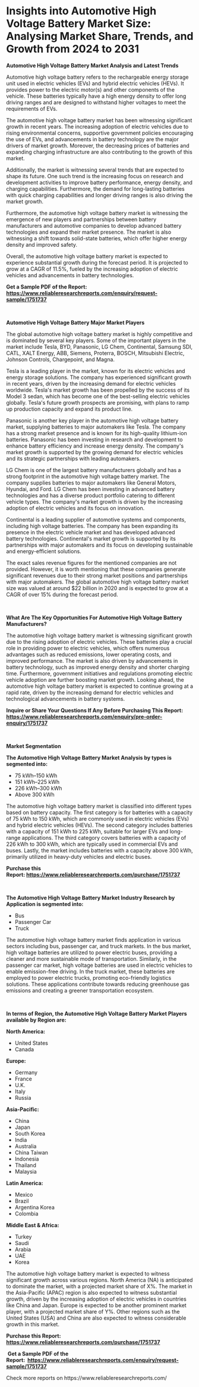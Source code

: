 <p><h1>Insights into Automotive High Voltage Battery Market Size: Analysing Market Share, Trends, and Growth from 2024 to 2031</h1></p><p><strong>Automotive High Voltage Battery Market Analysis and Latest Trends</strong></p>
<p><p>Automotive high voltage battery refers to the rechargeable energy storage unit used in electric vehicles (EVs) and hybrid electric vehicles (HEVs). It provides power to the electric motor(s) and other components of the vehicle. These batteries typically have a high energy density to offer long driving ranges and are designed to withstand higher voltages to meet the requirements of EVs.</p><p>The automotive high voltage battery market has been witnessing significant growth in recent years. The increasing adoption of electric vehicles due to rising environmental concerns, supportive government policies encouraging the use of EVs, and advancements in battery technology are the major drivers of market growth. Moreover, the decreasing prices of batteries and expanding charging infrastructure are also contributing to the growth of this market.</p><p>Additionally, the market is witnessing several trends that are expected to shape its future. One such trend is the increasing focus on research and development activities to improve battery performance, energy density, and charging capabilities. Furthermore, the demand for long-lasting batteries with quick charging capabilities and longer driving ranges is also driving the market growth.</p><p>Furthermore, the automotive high voltage battery market is witnessing the emergence of new players and partnerships between battery manufacturers and automotive companies to develop advanced battery technologies and expand their market presence. The market is also witnessing a shift towards solid-state batteries, which offer higher energy density and improved safety.</p><p>Overall, the automotive high voltage battery market is expected to experience substantial growth during the forecast period. It is projected to grow at a CAGR of 11.5%, fueled by the increasing adoption of electric vehicles and advancements in battery technologies.</p></p>
<p><strong>Get a Sample PDF of the Report:&nbsp; <a href="https://www.reliableresearchreports.com/enquiry/request-sample/1751737">https://www.reliableresearchreports.com/enquiry/request-sample/1751737</a></strong></p>
<p>&nbsp;</p>
<p><strong>Automotive High Voltage Battery Major Market Players</strong></p>
<p><p>The global automotive high voltage battery market is highly competitive and is dominated by several key players. Some of the important players in the market include Tesla, BYD, Panasonic, LG Chem, Continental, Samsung SDI, CATL, XALT Energy, ABB, Siemens, Proterra, BOSCH, Mitsubishi Electric, Johnson Controls, Chargepoint, and Magna.</p><p>Tesla is a leading player in the market, known for its electric vehicles and energy storage solutions. The company has experienced significant growth in recent years, driven by the increasing demand for electric vehicles worldwide. Tesla's market growth has been propelled by the success of its Model 3 sedan, which has become one of the best-selling electric vehicles globally. Tesla's future growth prospects are promising, with plans to ramp up production capacity and expand its product line.</p><p>Panasonic is another key player in the automotive high voltage battery market, supplying batteries to major automakers like Tesla. The company has a strong market presence and is known for its high-quality lithium-ion batteries. Panasonic has been investing in research and development to enhance battery efficiency and increase energy density. The company's market growth is supported by the growing demand for electric vehicles and its strategic partnerships with leading automakers.</p><p>LG Chem is one of the largest battery manufacturers globally and has a strong footprint in the automotive high voltage battery market. The company supplies batteries to major automakers like General Motors, Hyundai, and Ford. LG Chem has been investing in advanced battery technologies and has a diverse product portfolio catering to different vehicle types. The company's market growth is driven by the increasing adoption of electric vehicles and its focus on innovation.</p><p>Continental is a leading supplier of automotive systems and components, including high voltage batteries. The company has been expanding its presence in the electric vehicle market and has developed advanced battery technologies. Continental's market growth is supported by its partnerships with major automakers and its focus on developing sustainable and energy-efficient solutions.</p><p>The exact sales revenue figures for the mentioned companies are not provided. However, it is worth mentioning that these companies generate significant revenues due to their strong market positions and partnerships with major automakers. The global automotive high voltage battery market size was valued at around $22 billion in 2020 and is expected to grow at a CAGR of over 15% during the forecast period.</p></p>
<p>&nbsp;</p>
<p><strong>What Are The Key Opportunities For Automotive High Voltage Battery Manufacturers?</strong></p>
<p><p>The automotive high voltage battery market is witnessing significant growth due to the rising adoption of electric vehicles. These batteries play a crucial role in providing power to electric vehicles, which offers numerous advantages such as reduced emissions, lower operating costs, and improved performance. The market is also driven by advancements in battery technology, such as improved energy density and shorter charging time. Furthermore, government initiatives and regulations promoting electric vehicle adoption are further boosting market growth. Looking ahead, the automotive high voltage battery market is expected to continue growing at a rapid rate, driven by the increasing demand for electric vehicles and technological advancements in battery systems.</p></p>
<p><strong>Inquire or Share Your Questions If Any Before Purchasing This Report: <a href="https://www.reliableresearchreports.com/enquiry/pre-order-enquiry/1751737">https://www.reliableresearchreports.com/enquiry/pre-order-enquiry/1751737</a></strong></p>
<p>&nbsp;</p>
<p><strong>Market Segmentation</strong></p>
<p><strong>The Automotive High Voltage Battery Market Analysis by types is segmented into:</strong></p>
<p><ul><li>75 kWh–150 kWh</li><li>151 kWh–225 kWh</li><li>226 kWh–300 kWh</li><li>Above 300 kWh</li></ul></p>
<p><p>The automotive high voltage battery market is classified into different types based on battery capacity. The first category is for batteries with a capacity of 75 kWh to 150 kWh, which are commonly used in electric vehicles (EVs) and hybrid electric vehicles (HEVs). The second category includes batteries with a capacity of 151 kWh to 225 kWh, suitable for larger EVs and long-range applications. The third category covers batteries with a capacity of 226 kWh to 300 kWh, which are typically used in commercial EVs and buses. Lastly, the market includes batteries with a capacity above 300 kWh, primarily utilized in heavy-duty vehicles and electric buses.</p></p>
<p><strong>Purchase this Report:&nbsp;<a href="https://www.reliableresearchreports.com/purchase/1751737">https://www.reliableresearchreports.com/purchase/1751737</a></strong></p>
<p>&nbsp;</p>
<p><strong>The Automotive High Voltage Battery Market Industry Research by Application is segmented into:</strong></p>
<p><ul><li>Bus</li><li>Passenger Car</li><li>Truck</li></ul></p>
<p><p>The automotive high voltage battery market finds application in various sectors including bus, passenger car, and truck markets. In the bus market, high voltage batteries are utilized to power electric buses, providing a cleaner and more sustainable mode of transportation. Similarly, in the passenger car market, high voltage batteries are used in electric vehicles to enable emission-free driving. In the truck market, these batteries are employed to power electric trucks, promoting eco-friendly logistics solutions. These applications contribute towards reducing greenhouse gas emissions and creating a greener transportation ecosystem.</p></p>
<p>&nbsp;</p>
<p><strong>In terms of Region, the Automotive High Voltage Battery Market Players available by Region are:</strong></p>
<p>
    <p> <strong> North America: </strong>
        <ul>
            <li>United States</li>
            <li>Canada</li>
        </ul>
        </p> 
    <p> <strong> Europe: </strong>
        <ul>
            <li>Germany</li>
            <li>France</li>
            <li>U.K.</li>
            <li>Italy</li>
            <li>Russia</li>
        </ul>
        </p> 
    <p> <strong> Asia-Pacific: </strong>
        <ul>
            <li>China</li>
            <li>Japan</li>
            <li>South Korea</li>
            <li>India</li>
            <li>Australia</li>
            <li>China Taiwan</li>
            <li>Indonesia</li>
            <li>Thailand</li>
            <li>Malaysia</li>
        </ul>
        </p> 
    <p> <strong> Latin America: </strong>
        <ul>
            <li>Mexico</li>
            <li>Brazil</li>
            <li>Argentina Korea</li>
            <li>Colombia</li>
        </ul>
        </p> 
    <p> <strong> Middle East & Africa: </strong>
        <ul>
            <li>Turkey</li>
            <li>Saudi</li>
            <li>Arabia</li>
            <li>UAE</li>
            <li>Korea</li>
        </ul>
    </p>
    </p>
<p><p>The automotive high voltage battery market is expected to witness significant growth across various regions. North America (NA) is anticipated to dominate the market, with a projected market share of X%. The market in the Asia-Pacific (APAC) region is also expected to witness substantial growth, driven by the increasing adoption of electric vehicles in countries like China and Japan. Europe is expected to be another prominent market player, with a projected market share of Y%. Other regions such as the United States (USA) and China are also expected to witness considerable growth in this market.</p></p>
<p><strong>Purchase this Report: <a href="https://www.reliableresearchreports.com/purchase/1751737">https://www.reliableresearchreports.com/purchase/1751737</a></strong></p>
<p>&nbsp;<strong>Get a Sample PDF of the Report:&nbsp;&nbsp;<a href="https://www.reliableresearchreports.com/enquiry/request-sample/1751737">https://www.reliableresearchreports.com/enquiry/request-sample/1751737</a></strong></p>
<p><strong></strong></p>
<p>Check more reports on https://www.reliableresearchreports.com/</p>